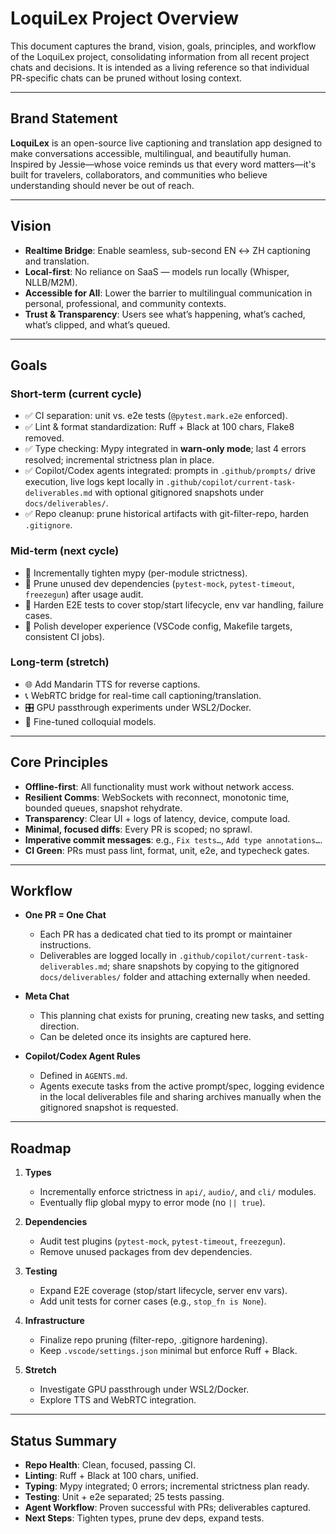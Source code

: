 # LoquiLex Project Overview

This document captures the brand, vision, goals, principles, and workflow of the LoquiLex project, consolidating information from all recent project chats and decisions. It is intended as a living reference so that individual PR-specific chats can be pruned without losing context.

---

## Brand Statement

**LoquiLex** is an open-source live captioning and translation app designed to make conversations accessible, multilingual, and beautifully human. Inspired by Jessie—whose voice reminds us that every word matters—it's built for travelers, collaborators, and communities who believe understanding should never be out of reach.

---

## Vision

- **Realtime Bridge**: Enable seamless, sub-second EN ↔ ZH captioning and translation.
- **Local-first**: No reliance on SaaS — models run locally (Whisper, NLLB/M2M).
- **Accessible for All**: Lower the barrier to multilingual communication in personal, professional, and community contexts.
- **Trust & Transparency**: Users see what’s happening, what’s cached, what’s clipped, and what’s queued.

---

## Goals

### Short-term (current cycle)
- ✅ CI separation: unit vs. e2e tests (`@pytest.mark.e2e` enforced).
- ✅ Lint & format standardization: Ruff + Black at 100 chars, Flake8 removed.
- ✅ Type checking: Mypy integrated in **warn-only mode**; last 4 errors resolved; incremental strictness plan in place.
- ✅ Copilot/Codex agents integrated: prompts in `.github/prompts/` drive execution, live logs kept locally in `.github/copilot/current-task-deliverables.md` with optional gitignored snapshots under `docs/deliverables/`.
- ✅ Repo cleanup: prune historical artifacts with git-filter-repo, harden `.gitignore`.

### Mid-term (next cycle)
- 🔄 Incrementally tighten mypy (per-module strictness).
- 🔄 Prune unused dev dependencies (`pytest-mock`, `pytest-timeout`, `freezegun`) after usage audit.
- 🔄 Harden E2E tests to cover stop/start lifecycle, env var handling, failure cases.
- 🔄 Polish developer experience (VSCode config, Makefile targets, consistent CI jobs).

### Long-term (stretch)
- 🌐 Add Mandarin TTS for reverse captions.
- 📞 WebRTC bridge for real-time call captioning/translation.
- 🎛 GPU passthrough experiments under WSL2/Docker.
- 🧪 Fine-tuned colloquial models.

---

## Core Principles

- **Offline-first**: All functionality must work without network access.
- **Resilient Comms**: WebSockets with reconnect, monotonic time, bounded queues, snapshot rehydrate.
- **Transparency**: Clear UI + logs of latency, device, compute load.
- **Minimal, focused diffs**: Every PR is scoped; no sprawl.
- **Imperative commit messages**: e.g., `Fix tests…`, `Add type annotations…`.
- **CI Green**: PRs must pass lint, format, unit, e2e, and typecheck gates.

---

## Workflow

- **One PR = One Chat**
  - Each PR has a dedicated chat tied to its prompt or maintainer instructions.
  - Deliverables are logged locally in `.github/copilot/current-task-deliverables.md`; share snapshots by copying to the gitignored `docs/deliverables/` folder and attaching externally when needed.

- **Meta Chat**
  - This planning chat exists for pruning, creating new tasks, and setting direction.
  - Can be deleted once its insights are captured here.

- **Copilot/Codex Agent Rules**
  - Defined in `AGENTS.md`.
  - Agents execute tasks from the active prompt/spec, logging evidence in the local deliverables file and sharing archives manually when the gitignored snapshot is requested.

---

## Roadmap

1. **Types**
   - Incrementally enforce strictness in `api/`, `audio/`, and `cli/` modules.
   - Eventually flip global mypy to error mode (no `|| true`).

2. **Dependencies**
   - Audit test plugins (`pytest-mock`, `pytest-timeout`, `freezegun`).
   - Remove unused packages from dev dependencies.

3. **Testing**
   - Expand E2E coverage (stop/start lifecycle, server env vars).
   - Add unit tests for corner cases (e.g., `stop_fn is None`).

4. **Infrastructure**
   - Finalize repo pruning (filter-repo, .gitignore hardening).
   - Keep `.vscode/settings.json` minimal but enforce Ruff + Black.

5. **Stretch**
   - Investigate GPU passthrough under WSL2/Docker.
   - Explore TTS and WebRTC integration.

---

## Status Summary

- **Repo Health**: Clean, focused, passing CI.
- **Linting**: Ruff + Black at 100 chars, unified.
- **Typing**: Mypy integrated; 0 errors; incremental strictness plan ready.
- **Testing**: Unit + e2e separated; 25 tests passing.
- **Agent Workflow**: Proven successful with PRs; deliverables captured.
- **Next Steps**: Tighten types, prune dev deps, expand tests.
